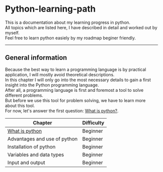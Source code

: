 # Python-learning-path
This is a documentation about my learning progress in python.<br>
All topics which are listed here, I have described in detail and worked out by myself.<br>
Feel free to learn python easiely by my roadmap beginer friendly.<br>

____________________________________________________________________________________________

## General information

Because the best way to learn a programming language is by practical application, I will mostly avoid theoretical descriptions.<br>
In this chapter I will only go into the most necessary details to gain a first insight into the Python programming language.<br>
After all, a programming language is first and foremost a tool to solve different problems.<br>
But before we use this tool for problem solving, we have to learn more about this tool.<br>
For now, let's answer the first question: [What is python?](https://github.com/Olexandr-Andriyenko/Python-learning-path/blob/main/What%20is%20python.md).


| Chapter                                                                                                                 | Difficulty    |
| --------------------------|-------------------------------------------------------------------------------------------------------------|
| [What is python](https://github.com/Olexandr-Andriyenko/Python-learning-path/blob/main/What%20is%20python.md)           | Beginner      | 
| Advantages and use of python                                                                                            | Beginner      |
| Installation of python                                                                                                  | Beginner      |
| Variables and data types                                                                                                | Beginner      |
| Input and output                                                                                                        | Beginner      |

